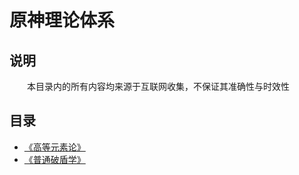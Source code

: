 # 原神理论体系

## 说明

　　本目录内的所有内容均来源于互联网收集，不保证其准确性与时效性

## 目录

- [《高等元素论》](高等元素论.md)
- [《普通破盾学》](普通破盾学.md)